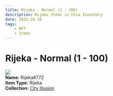```yaml
---
title: Rijeka - Normal (1 - 100)
description: Rijeka Items in Chia Inventory
date: 2022-10-10
tags:
    - NFT
    - Items
---
```


# Rijeka - Normal (1 - 100)
<div class="item_thumbnail">
<img loading="lazy" src="https://e5tjlygvbq7xneur6nvjq7yznvuymctanrpkjqqcrohzcnox2rqa.arweave.net/J2aV4NUMP3aSkfNqmH8ZbWmGCmBsXqTCAouPkTXX1GA"><br/>
<div><strong>Name:</strong> Rijeka#772</div>
<div><strong>Item Type:</strong> Rijeka</div>
<div><strong>Collection:</strong> <a href="https://www.spacescan.io/xch/nft/collection/col1lend2dcn558km4wcwta4xnkfv3xpcmlp9kyt0m909emvfxechlyqdl5ndg">City Illusion</a></div>
</div>

